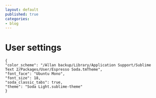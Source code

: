 ```yaml
---
layout: default
published: true
categories:
- blog
---
```


# User settings

    {
    "color_scheme": "/Allan backup/Library/Application Support/Sublime Text 2/Packages/User/Espresso Soda.tmTheme",
    "font_face": "Ubuntu Mono",
    "font_size": 18,
    "soda_classic_tabs": true,
    "theme": "Soda Light.sublime-theme"
    }